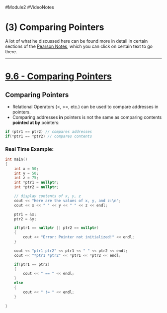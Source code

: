 #Module2 #VideoNotes
# (3) Comparing Pointers
A lot of what he discussed here can be found more in detail in certain sections of the [Pearson Notes](../Pearson%20Notes), which you can click on certain text to go there.
***
# [9.6 - Comparing Pointers](../Pearson%20Notes/9.6%20-%20Comparing%20Pointers.md)
## Comparing Pointers
- Relational Operators (<, >=, etc.) can be used to compare addresses in pointers.
- Comparing addresses **in** pointers is not the same as comparing contents **pointed at by** pointers:
```c++
if (ptr1 == ptr2) // compares addresses
if(*ptr1 == *ptr2) // compares contents
```

### Real Time Example:
```c++
int main()
{
	int x = 50;
	int y = 50;
	int z = 75;
	int *ptr1 = nullptr;
	int *ptr2 = nullptr;

	// display contents of x, y, z
	cout << "Here are the values of x, y, and z:\n";
	cout << x << " " << y << " " << z << endl;

	ptr1 = &x;
	ptr2 = &y;

	if(ptr1 == nullptr || ptr2 == nullptr)
	{
		cout << "Error: Pointer not initialized!" << endl;
	}

	cout << "ptr1 ptr2" << ptr1 << " " << ptr2 << endl;
	cout << "*ptr1 *ptr2" << *ptr1 << *ptr2 << endl;

	if(ptr1 == ptr2)
	{
		cout << " == " << endl;
	}
	else
	{
		cout << " != " << endl;
	}
	
}
```
